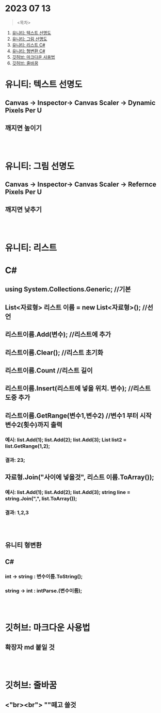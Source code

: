# 2023 07 13

><목차>

1. [유니티: 텍스트 선명도](#유니티-텍스트-선명도)
2. [유니티: 그림 선명도](#유니티-그림-선명도)
3. [유니티: 리스트 C#](#유니티-리스트)
4. [유니티: 형변환 C#](#유니티-형변환)
1. [깃허브: 마크다운 사용법](#깃허브-마크다운-사용법)
2. [깃허브: 줄바꿈](#깃허브-줄바꿈)

# 유니티: 텍스트 선명도

## Canvas -> Inspector-> Canvas Scaler -> Dynamic Pixels Per U
## 깨지면 높이기
<br><br>
# 유니티: 그림 선명도

## Canvas -> Inspector-> Canvas Scaler -> Refernce Pixels Per U
## 깨지면 낮추기
<br><br>
# 유니티: 리스트
# C#
## using System.Collections.Generic; //기본
## List<자료형> 리스트 이름 = new List<자료형>(); //선언
## 리스트이름.Add(변수); //리스트에 추가
## 리스트이름.Clear();  //리스트 초기화
## 리스트이름.Count  //리스트 길이
## 리스트이름.Insert(리스트에 넣을 위치. 변수); //리스트 도중 추가


## 리스트이름.GetRange(변수1,변수2) //변수1 부터 시작 변수2(횟수)까지 출력
### 예시: list.Add(1); list.Add(2); list.Add(3); List<int> list2 = list.GetRange(1,2);
### 결과: 23;

## 자료형.Join("사이에 넣을것", 리스트 이름.ToArray());
### 예시: list.Add(1); list.Add(2); list.Add(3); string line = string.Join(",", list.ToArray());
### 결과: 1,2,3
<br><br>

## 유니티 형변환
## C#
### int -> string : 변수이름.ToString();
### string -> int : intParse.(변수이름);

<br><br>
# 깃허브: 마크다운 사용법

## 확장자 md 붙일 것
<br><br>
# 깃허브: 줄바꿈

## <"br><br">   ""떼고 쓸것
